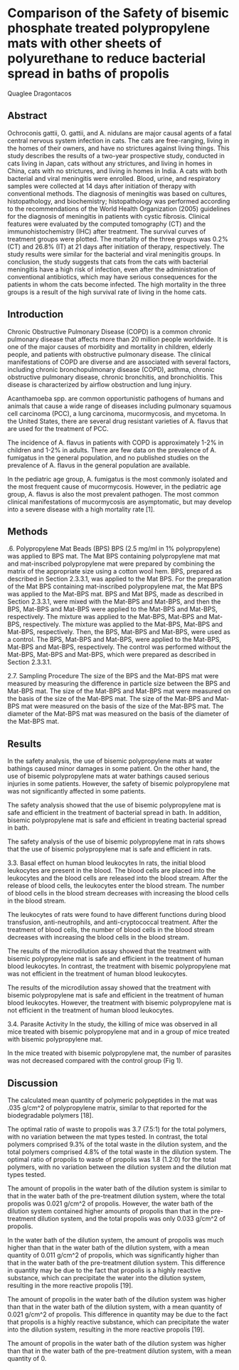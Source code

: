 # Comparison of the Safety of bisemic phosphate treated polypropylene mats with other sheets of polyurethane to reduce bacterial spread in baths of propolis
Quaglee Dragontacos


## Abstract
Ochroconis gattii, O. gattii, and A. nidulans are major causal agents of a fatal central nervous system infection in cats. The cats are free-ranging, living in the homes of their owners, and have no strictures against living things. This study describes the results of a two-year prospective study, conducted in cats living in Japan, cats without any strictures, and living in homes in China, cats with no strictures, and living in homes in India. A cats with both bacterial and viral meningitis were enrolled. Blood, urine, and respiratory samples were collected at 14 days after initiation of therapy with conventional methods. The diagnosis of meningitis was based on cultures, histopathology, and biochemistry; histopathology was performed according to the recommendations of the World Health Organization (2005) guidelines for the diagnosis of meningitis in patients with cystic fibrosis. Clinical features were evaluated by the computed tomography (CT) and the immunohistochemistry (IHC) after treatment. The survival curves of treatment groups were plotted. The mortality of the three groups was 0.2% (CT) and 26.8% (IT) at 21 days after initiation of therapy, respectively. The study results were similar for the bacterial and viral meningitis groups. In conclusion, the study suggests that cats from the cats with bacterial meningitis have a high risk of infection, even after the administration of conventional antibiotics, which may have serious consequences for the patients in whom the cats become infected. The high mortality in the three groups is a result of the high survival rate of living in the home cats.


## Introduction
Chronic Obstructive Pulmonary Disease (COPD) is a common chronic pulmonary disease that affects more than 20 million people worldwide. It is one of the major causes of morbidity and mortality in children, elderly people, and patients with obstructive pulmonary disease. The clinical manifestations of COPD are diverse and are associated with several factors, including chronic bronchopulmonary disease (COPD), asthma, chronic obstructive pulmonary disease, chronic bronchitis, and bronchiolitis. This disease is characterized by airflow obstruction and lung injury.

Acanthamoeba spp. are common opportunistic pathogens of humans and animals that cause a wide range of diseases including pulmonary squamous cell carcinoma (PCC), a lung carcinoma, mucormycosis, and mycetoma. In the United States, there are several drug resistant varieties of A. flavus that are used for the treatment of PCC.

The incidence of A. flavus in patients with COPD is approximately 1-2% in children and 1-2% in adults. There are few data on the prevalence of A. fumigatus in the general population, and no published studies on the prevalence of A. flavus in the general population are available.

In the pediatric age group, A. fumigatus is the most commonly isolated and the most frequent cause of mucormycosis. However, in the pediatric age group, A. flavus is also the most prevalent pathogen. The most common clinical manifestations of mucormycosis are asymptomatic, but may develop into a severe disease with a high mortality rate [1].


## Methods

.6. Polypropylene Mat Beads (BPS)
BPS (2.5 mg/ml in 1% polypropylene) was applied to BPS mat. The Mat BPS containing polypropylene mat mat and mat-inscribed polypropylene mat were prepared by combining the matrix of the appropriate size using a cotton wool hem. BPS, prepared as described in Section 2.3.3.1, was applied to the Mat BPS. For the preparation of the Mat BPS containing mat-inscribed polypropylene mat, the Mat BPS was applied to the Mat-BPS mat. BPS and Mat BPS, made as described in Section 2.3.3.1, were mixed with the Mat-BPS and Mat-BPS, and then the BPS, Mat-BPS and Mat-BPS were applied to the Mat-BPS and Mat-BPS, respectively. The mixture was applied to the Mat-BPS, Mat-BPS and Mat-BPS, respectively. The mixture was applied to the Mat-BPS, Mat-BPS and Mat-BPS, respectively. Then, the BPS, Mat-BPS and Mat-BPS, were used as a control. The BPS, Mat-BPS and Mat-BPS, were applied to the Mat-BPS, Mat-BPS and Mat-BPS, respectively. The control was performed without the Mat-BPS, Mat-BPS and Mat-BPS, which were prepared as described in Section 2.3.3.1.

2.7. Sampling Procedure
The size of the BPS and the Mat-BPS mat were measured by measuring the difference in particle size between the BPS and Mat-BPS mat. The size of the Mat-BPS and Mat-BPS mat were measured on the basis of the size of the Mat-BPS mat. The size of the Mat-BPS and Mat-BPS mat were measured on the basis of the size of the Mat-BPS mat. The diameter of the Mat-BPS mat was measured on the basis of the diameter of the Mat-BPS mat.


## Results
In the safety analysis, the use of bisemic polypropylene mats at water bathings caused minor damages in some patient. On the other hand, the use of bisemic polypropylene mats at water bathings caused serious injuries in some patients. However, the safety of bisemic polypropylene mat was not significantly affected in some patients.

The safety analysis showed that the use of bisemic polypropylene mat is safe and efficient in the treatment of bacterial spread in bath. In addition, bisemic polypropylene mat is safe and efficient in treating bacterial spread in bath.

The safety analysis of the use of bisemic polypropylene mat in rats shows that the use of bisemic polypropylene mat is safe and efficient in rats.

3.3. Basal effect on human blood leukocytes
In rats, the initial blood leukocytes are present in the blood. The blood cells are placed into the leukocytes and the blood cells are released into the blood stream. After the release of blood cells, the leukocytes enter the blood stream. The number of blood cells in the blood stream decreases with increasing the blood cells in the blood stream.

The leukocytes of rats were found to have different functions during blood transfusion, anti-neutrophils, and anti-cryptococcal treatment. After the treatment of blood cells, the number of blood cells in the blood stream decreases with increasing the blood cells in the blood stream.

The results of the microdilution assay showed that the treatment with bisemic polypropylene mat is safe and efficient in the treatment of human blood leukocytes. In contrast, the treatment with bisemic polypropylene mat was not efficient in the treatment of human blood leukocytes.

The results of the microdilution assay showed that the treatment with bisemic polypropylene mat is safe and efficient in the treatment of human blood leukocytes. However, the treatment with bisemic polypropylene mat is not efficient in the treatment of human blood leukocytes.

3.4. Parasite Activity
In the study, the killing of mice was observed in all mice treated with bisemic polypropylene mat and in a group of mice treated with bisemic polypropylene mat.

In the mice treated with bisemic polypropylene mat, the number of parasites was not decreased compared with the control group (Fig 1).


## Discussion
The calculated mean quantity of polymeric polypeptides in the mat was .035 g/cm^2 of polypropylene matrix, similar to that reported for the biodegradable polymers [18].

The optimal ratio of waste to propolis was 3.7 (7.5:1) for the total polymers, with no variation between the mat types tested. In contrast, the total polymers comprised 9.3% of the total waste in the dilution system, and the total polymers comprised 4.8% of the total waste in the dilution system. The optimal ratio of propolis to waste of propolis was 1.8 (1.2:0) for the total polymers, with no variation between the dilution system and the dilution mat types tested.

The amount of propolis in the water bath of the dilution system is similar to that in the water bath of the pre-treatment dilution system, where the total propolis was 0.021 g/cm^2 of propolis. However, the water bath of the dilution system contained higher amounts of propolis than that in the pre-treatment dilution system, and the total propolis was only 0.033 g/cm^2 of propolis.

In the water bath of the dilution system, the amount of propolis was much higher than that in the water bath of the dilution system, with a mean quantity of 0.011 g/cm^2 of propolis, which was significantly higher than that in the water bath of the pre-treatment dilution system. This difference in quantity may be due to the fact that propolis is a highly reactive substance, which can precipitate the water into the dilution system, resulting in the more reactive propolis [19].

The amount of propolis in the water bath of the dilution system was higher than that in the water bath of the dilution system, with a mean quantity of 0.021 g/cm^2 of propolis. This difference in quantity may be due to the fact that propolis is a highly reactive substance, which can precipitate the water into the dilution system, resulting in the more reactive propolis [19].

The amount of propolis in the water bath of the dilution system was higher than that in the water bath of the pre-treatment dilution system, with a mean quantity of 0.

